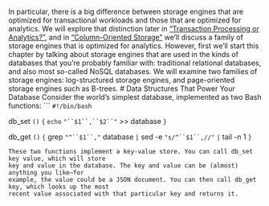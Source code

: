 In particular, there is a big difference between storage engines that are optimized for
transactional workloads and those that are optimized for analytics. We will explore that distinction
later in [“Transaction Processing or Analytics?”](#sec_storage_analytics), and in [“Column-Oriented Storage”](#sec_storage_column) we’ll discuss a
family of storage engines that is optimized for analytics. However, first we’ll start this chapter by talking about storage engines that are used in the kinds
of databases that you’re probably familiar with: traditional relational databases, and also most
so-called NoSQL databases. We will examine two families of storage engines: log-structured storage
engines, and page-oriented storage engines such as B-trees. # Data Structures That Power Your Database 
Consider the world’s simplest database, implemented as two Bash functions: ```
`#!/bin/bash`

db_set `()` `{`
    `echo` `"``$1``,``$2``"` >> database
`}`

db_get `()` `{`
    grep `"^``$1``,"` database `|` sed -e `"s/^``$1``,//"` `|` tail -n 1
`}`
``` 
These two functions implement a key-value store. You can call db_set key value, which will store
key and value in the database. The key and value can be (almost) anything you like—for
example, the value could be a JSON document. You can then call db_get key, which looks up the most
recent value associated with that particular key and returns it.